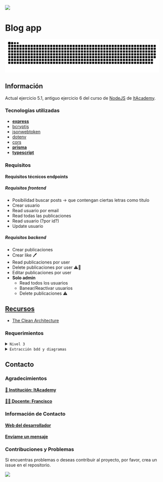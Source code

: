 <img src="https://user-images.githubusercontent.com/73097560/115834477-dbab4500-a447-11eb-908a-139a6edaec5c.gif">

# Blog app
<a href="https://github.com/SKRTEEEEEE">
<div align="center">
  <img  src="https://github.com/SKRTEEEEEE/SKRTEEEEEE/blob/main/resources/img/grid-snake.svg"
       alt="snake" />
</div>
</a>

## Información
Actual ejercicio 5.1, antiguo ejercicio 6 del curso de [NodeJS](https://nodejs.org/en) de [ItAcademy](https://www.barcelonactiva.cat/es/itacademy).
### Tecnologías utilizadas
- [**express**](https://expressjs.com/es/)
- [bcryptjs](https://www.npmjs.com/package/bcryptjs)
- [jsonwebtoken](https://www.npmjs.com/package/jsonwebtoken)
- [dotenv](https://www-dotenv-org.webpkgcache.com/doc/-/s/www.dotenv.org/docs/)
- [cors](https://www.npmjs.com/package/cors#usage)
- [**prisma**](https://www.prisma.io/docs)
- [**typescript**](https://www.typescriptlang.org/docs/)

### Requisitos 
#### Requisitos técnicos endpoints
##### Requisitos frontend
- Posibilidad buscar posts -> que contengan ciertas letras como titulo
- Crear usuario
- Read usuario por email
- Read todas las publicaciones
- Read usuario (?por id?)
- Update usuario
##### Requisitos backend
- Crear publicaciones
- Crear like 🖊️
- Read publicaciones por user
- Delete publicaciones por user ⚠️🔎
- Editar publicaciones por user
- **Solo admin**
  - Read todos los usuarios
  - Banear/Reactivar usuarios
  - Delete publicaciones ⚠️


## [Recursos](https://github.com/SKRTEEEEEE/markdowns/)
- [The Clean Architecture](https://blog.cleancoder.com/uncle-bob/2012/08/13/the-clean-architecture.html)
### Requerimientos


<details><summary><code><bold>Nivel 3</bold> </code></summary><br/>

- _En este caso se utiliza un script de ts, junto a mongoose, para crear y poblar la base de datos_
##### Proceso elaboración
- _**No necesario una vez clonado!**_
1. Crear tipos bdd. Podemos [ver el archivo de tipos, haciendo click aquí](./src/types.d.ts)
2. Crear esquemas bdd utilizando mongoose. Podemos [ver el archivo de esquemas, haciendo click aquí](./src/schemas.ts)
3. Crear función para obtener conexión a nuestro entorno. Podemos [ver el archivo con la función de conexión, haciendo click aquí](./src/lib.ts)
4. Crear función principal encargada de ejecutar la conexión, crear y poblar la base de datos. Podemos ver [el archivo script de creación y población de la bdd, haciendo click aquí!](./src/initDb-script.ts)
##### Instalación dependencias
- Para instalar las dependencias, usar el siguiente comando:
```bash
npm i
```
##### Ejecutar script
- Ejecutar script para crear y poblar las bases de datos
```
npx ts-node src/initDb-script.ts
```

</details>


<details><summary><code><bold>Extracción bdd y diagramas</bold> </code></summary><br/>

##### Descargar y configurar/instalar [MongoDB Command Line Database Tools](https://www.mongodb.com/try/download/database-tools)
- _Si no tenemos MongoDB Command Line Database Tools_
- Descargar la version actual de MongoDB Command Line Database Tools, encuentra-la en [esta pagina](https://www.mongodb.com/try/download/database-tools).
- Descargar la version para el tipo de arquitectura que utilize nuestro PC(x64/x32). 
- Descomprimir el archivo descargado, en la carpeta deseada, se recomienda en `C:\Program Files\MongoDB`. Se recomienda cambiar el nombre a la carpeta a `Tools`.
##### Exportar colecciones usando `mongoexport`
- Abrir PowerShell con permisos de administrador: Buscar PowerShell, hacer click con el botón derecho y hacer click en la opción `Ejecutar como Administrador`.
- Navegar a la carpeta, utilizando el siguiente comando:
  ```powershell
  cd "C:\Program Files\MongoDB\Tools\bin"
  ```
- Una vez ubicado en la carpeta, proceder a la extracción de nuestro documento de la bdd en formato json, para ello utiliza este comando base:
  ```PowerShell
  .\mongoexport.exe --db <nombre-bdd> --collection <nombre-collection> --out <ruta-carpeta>/<archivo-salida>.json --jsonArray
  ```

  - En este caso, para la colección de usuarios de la base de datos, puedes utilizar este, pero **recuerda** sustituir con el nombre de tu usuario de Pc en el campo `<tu-usuario>`:
    ```PowerShell
    .\mongoexport.exe --db culDAmpolla --collection clientes --out "C:/Users/<tu-usuario>/Documents/culdamp.clientes.json" --jsonArray

    ```

  - Una vez lanzado el comando, debe aparecer este mensaje en la terminal:
    ```PowerShell
    2024-09-21T16:38:13.539+0200    connected to: mongodb://localhost/
    2024-09-21T16:38:13.575+0200    exported 2 records
    ```
- En este punto, en la carpeta de documentos podrás visualizar la colección creada.

</details>

## Contacto

### Agradecimientos
#### [🏫 Institución: ItAcademy](https://www.barcelonactiva.cat/es/itacademy)
#### [🧑‍🏫 Docente: Francisco](https://frivero.com.ar/)

### Información de Contacto
#### [Web del desarrollador](profile-skrt.vercel.app)
#### [Envíame un mensaje](mailto:adanreh.m@gmail.com)

### Contribuciones y Problemas

Si encuentras problemas o deseas contribuir al proyecto, por favor, crea un issue en el repositorio.

<img src="https://user-images.githubusercontent.com/73097560/115834477-dbab4500-a447-11eb-908a-139a6edaec5c.gif">